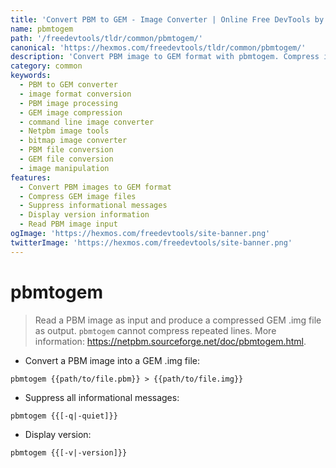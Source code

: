 ```yaml
---
title: 'Convert PBM to GEM - Image Converter | Online Free DevTools by Hexmos'
name: pbmtogem
path: '/freedevtools/tldr/common/pbmtogem/'
canonical: 'https://hexmos.com/freedevtools/tldr/common/pbmtogem/'
description: 'Convert PBM image to GEM format with pbmtogem. Compress image files for efficient storage and transfer. Free online tool, no registration required.'
category: common
keywords:
  - PBM to GEM converter
  - image format conversion
  - PBM image processing
  - GEM image compression
  - command line image converter
  - Netpbm image tools
  - bitmap image converter
  - PBM file conversion
  - GEM file conversion
  - image manipulation
features:
  - Convert PBM images to GEM format
  - Compress GEM image files
  - Suppress informational messages
  - Display version information
  - Read PBM image input
ogImage: 'https://hexmos.com/freedevtools/site-banner.png'
twitterImage: 'https://hexmos.com/freedevtools/site-banner.png'
---
```


# pbmtogem

> Read a PBM image as input and produce a compressed GEM .img file as output.
> `pbmtogem` cannot compress repeated lines.
> More information: <https://netpbm.sourceforge.net/doc/pbmtogem.html>.

- Convert a PBM image into a GEM .img file:

`pbmtogem {{path/to/file.pbm}} > {{path/to/file.img}}`

- Suppress all informational messages:

`pbmtogem {{[-q|-quiet]}}`

- Display version:

`pbmtogem {{[-v|-version]}}`

